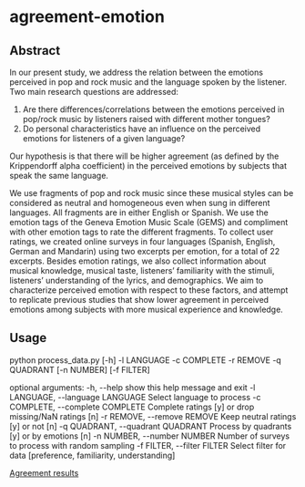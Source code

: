 # agreement-emotion

## Abstract

In our present study, we address the relation between the emotions perceived in pop and rock music and the language spoken by the listener. Two main research questions are addressed:

1. Are there differences/correlations between the emotions perceived in pop/rock music by
listeners raised with different mother tongues?
2. Do personal characteristics have an influence on the perceived emotions for listeners of a
given language?

Our hypothesis is that there will be higher agreement (as defined by the Krippendorff alpha
coefficient) in the perceived emotions by subjects that speak the same language.

We use fragments of pop and rock music since these musical styles can be considered as neutral and homogeneous even when sung in different languages. All fragments are in either English or Spanish. We use the emotion tags of the Geneva Emotion Music Scale (GEMS) and compliment with other emotion tags to rate the different fragments. To collect user ratings, we created online surveys in four languages (Spanish, English, German and Mandarin) using two excerpts per emotion, for a total of 22 excerpts. Besides emotion ratings, we also collect information about musical knowledge, musical taste, listeners’ familiarity with the stimuli, listeners’ understanding of the lyrics, and demographics. We aim to characterize perceived emotion
with respect to these factors, and attempt to replicate previous studies that show lower agreement in perceived emotions among subjects with more musical experience and knowledge.

## Usage


 python process_data.py [-h] -l LANGUAGE -c COMPLETE -r REMOVE -q QUADRANT
                        [-n NUMBER] [-f FILTER]

optional arguments:
  -h, --help            show this help message and exit
  -l LANGUAGE, --language LANGUAGE
                        Select language to process
  -c COMPLETE, --complete COMPLETE
                        Complete ratings [y] or drop missing/NaN ratings [n]
  -r REMOVE, --remove REMOVE
                        Keep neutral ratings [y] or not [n]
  -q QUADRANT, --quadrant QUADRANT
                        Process by quadrants [y] or by emotions [n]
  -n NUMBER, --number NUMBER
                        Number of surveys to process with random sampling
  -f FILTER, --filter FILTER
                        Select filter for data [preference, familiarity,
                        understanding]


[Agreement results](https://docs.google.com/spreadsheets/d/16rNh481Zs8CZTdJTmnME2i84R1JXFegIC0WcNZ5rds8/edit#gid=0)